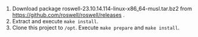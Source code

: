 1. Download package roswell-23.10.14.114-linux-x86_64-musl.tar.bz2 from https://github.com/roswell/roswell/releases .
2. Extract and execute `make install`.
3. Clone this project to `/opt`. Execute `make prepare` and `make install`.
